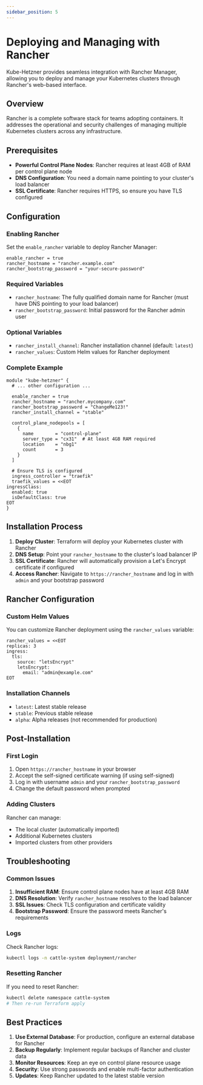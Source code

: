 ```yaml
---
sidebar_position: 5
---
```


# Deploying and Managing with Rancher

Kube-Hetzner provides seamless integration with Rancher Manager, allowing you to deploy and manage your Kubernetes clusters through Rancher's web-based interface.

## Overview

Rancher is a complete software stack for teams adopting containers. It addresses the operational and security challenges of managing multiple Kubernetes clusters across any infrastructure.

## Prerequisites

- **Powerful Control Plane Nodes**: Rancher requires at least 4GB of RAM per control plane node
- **DNS Configuration**: You need a domain name pointing to your cluster's load balancer
- **SSL Certificate**: Rancher requires HTTPS, so ensure you have TLS configured

## Configuration

### Enabling Rancher

Set the `enable_rancher` variable to deploy Rancher Manager:

```hcl
enable_rancher = true
rancher_hostname = "rancher.example.com"
rancher_bootstrap_password = "your-secure-password"
```

### Required Variables

- `rancher_hostname`: The fully qualified domain name for Rancher (must have DNS pointing to your load balancer)
- `rancher_bootstrap_password`: Initial password for the Rancher admin user

### Optional Variables

- `rancher_install_channel`: Rancher installation channel (default: `latest`)
- `rancher_values`: Custom Helm values for Rancher deployment

### Complete Example

```hcl
module "kube-hetzner" {
  # ... other configuration ...

  enable_rancher = true
  rancher_hostname = "rancher.mycompany.com"
  rancher_bootstrap_password = "ChangeMe123!"
  rancher_install_channel = "stable"

  control_plane_nodepools = [
    {
      name        = "control-plane"
      server_type = "cx31"  # At least 4GB RAM required
      location    = "nbg1"
      count       = 3
    }
  ]

  # Ensure TLS is configured
  ingress_controller = "traefik"
  traefik_values = <<EOT
ingressClass:
  enabled: true
  isDefaultClass: true
EOT
}
```

## Installation Process

1. **Deploy Cluster**: Terraform will deploy your Kubernetes cluster with Rancher
2. **DNS Setup**: Point your `rancher_hostname` to the cluster's load balancer IP
3. **SSL Certificate**: Rancher will automatically provision a Let's Encrypt certificate if configured
4. **Access Rancher**: Navigate to `https://rancher_hostname` and log in with `admin` and your bootstrap password

## Rancher Configuration

### Custom Helm Values

You can customize Rancher deployment using the `rancher_values` variable:

```hcl
rancher_values = <<EOT
replicas: 3
ingress:
  tls:
    source: "letsEncrypt"
    letsEncrypt:
      email: "admin@example.com"
EOT
```

### Installation Channels

- `latest`: Latest stable release
- `stable`: Previous stable release
- `alpha`: Alpha releases (not recommended for production)

## Post-Installation

### First Login

1. Open `https://rancher_hostname` in your browser
2. Accept the self-signed certificate warning (if using self-signed)
3. Log in with username `admin` and your `rancher_bootstrap_password`
4. Change the default password when prompted

### Adding Clusters

Rancher can manage:
- The local cluster (automatically imported)
- Additional Kubernetes clusters
- Imported clusters from other providers

## Troubleshooting

### Common Issues

1. **Insufficient RAM**: Ensure control plane nodes have at least 4GB RAM
2. **DNS Resolution**: Verify `rancher_hostname` resolves to the load balancer
3. **SSL Issues**: Check TLS configuration and certificate validity
4. **Bootstrap Password**: Ensure the password meets Rancher's requirements

### Logs

Check Rancher logs:

```bash
kubectl logs -n cattle-system deployment/rancher
```

### Resetting Rancher

If you need to reset Rancher:

```bash
kubectl delete namespace cattle-system
# Then re-run Terraform apply
```

## Best Practices

1. **Use External Database**: For production, configure an external database for Rancher
2. **Backup Regularly**: Implement regular backups of Rancher and cluster data
3. **Monitor Resources**: Keep an eye on control plane resource usage
4. **Security**: Use strong passwords and enable multi-factor authentication
5. **Updates**: Keep Rancher updated to the latest stable version
